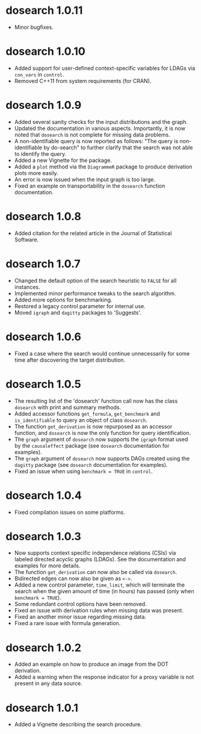 # dosearch 1.0.11

  * Minor bugfixes.

# dosearch 1.0.10

  * Added support for user-defined context-specific variables for LDAGs via `con_vars` in `control`.
  * Removed C++11 from system requirements (for CRAN).

# dosearch 1.0.9

  * Added several sanity checks for the input distributions and the graph.
  * Updated the documentation in various aspects. Importantly, it is now noted that `dosearch` is not complete for missing data problems.
  * A non-identifiable query is now reported as follows: "The query is non-identifiable by do-search" to further clarify that the search was not able to identify the query.
  * Added a new Vignette for the package.
  * Added a `plot` method via the `DiagrammeR` package to produce derivation plots more easily.
  * An error is now issued when the input graph is too large.
  * Fixed an example on transportability in the `dosearch` function documentation.

# dosearch 1.0.8

  * Added citation for the related article in the Journal of Statistical Software.

# dosearch 1.0.7

  * Changed the default option of the search heuristic to `FALSE` for all instances.
  * Implemented minor performance tweaks to the search algorithm.
  * Added more options for benchmarking.
  * Restored a legacy control parameter for internal use.
  * Moved `igraph` and `dagitty` packages to 'Suggests'.

# dosearch 1.0.6

  * Fixed a case where the search would continue unnecessarily for some time after discovering the target distribution.

# dosearch 1.0.5

  * The resulting list of the 'dosearch' function call now has the class `dosearch` with print and summary methods.
  * Added accessor functions `get_formula`, `get_benchmark` and `is_identifiable` to query an object of class `dosearch`.
  * The function `get_derivation` is now repurposed as an accessor function, and `dosearch` is now the only function for query identification.
  * The `graph` argument of `dosearch` now supports the `igraph` format used by the `causaleffect` package (see `dosearch` documentation for examples).
  * The `graph` argument of `dosearch` now supports DAGs created using the `dagitty` package (see `dosearch` documentation for examples).
  * Fixed an issue when using `benchmark = TRUE` in `control`.

# dosearch 1.0.4

  * Fixed compilation issues on some platforms.

# dosearch 1.0.3

  * Now supports context specific independence relations (CSIs) via labeled directed acyclic graphs (LDAGs). See the documentation and examples for more details.
  * The function `get_derivation` can now also be called via `dosearch`.
  * Bidirected edges can now also be given as `<->`.
  * Added a new control parameter, `time_limit`, which will terminate the search when the given amount of time (in hours) has passed (only when `benchmark = TRUE`).
  * Some redundant control options have been removed.
  * Fixed an issue with derivation rules when missing data was present.
  * Fixed an another minor issue regarding missing data.
  * Fixed a rare issue with formula generation.

# dosearch 1.0.2

  * Added an example on how to produce an image from the DOT derivation.
  * Added a warning when the response indicator for a proxy variable is not present in any data source.

# dosearch 1.0.1

  * Added a Vignette describing the search procedure.
